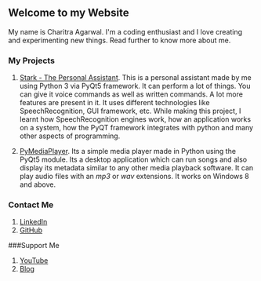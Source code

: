 ## Welcome to my Website

My name is Charitra Agarwal. I'm a coding enthusiast and I love creating and experimenting new things.
Read further to know more about me.

### My Projects

1. [Stark - The Personal Assistant](https://github.com/Chiku1022/Stark-The-Personal-Assistant).
    This is a personal assistant made by me using Python 3 via PyQt5 framework. It can perform a lot of things. You can give it voice commands as well as written commands. A lot more features are present in it. It uses different technologies like SpeechRecognition, GUI framework, etc.
    While making this project, I learnt how SpeechRecognition engines work, how an application works on a system, how the PyQT framework integrates with python and many other aspects of programming.
    
2. [PyMediaPlayer](https://github.com/Chiku1022/PyMediaPlayer).
    Its a simple media player made in Python using the PyQt5 module. Its a desktop application which can run songs and also display its metadata similar to any other media playback software. It can play audio files with an *mp3* or *wav* extensions. It works on Windows 8 and above.


### Contact Me
1. [LinkedIn](https://in.linkedin.com/in/chiku1022)
2. [GitHub](https://github.com/Chiku1022)

###Support Me
1. [YouTube](https://youtube.com/c/everythingcomputerized)
2. [Blog](https://everythingcomputerized-ca.blogspot.com)

